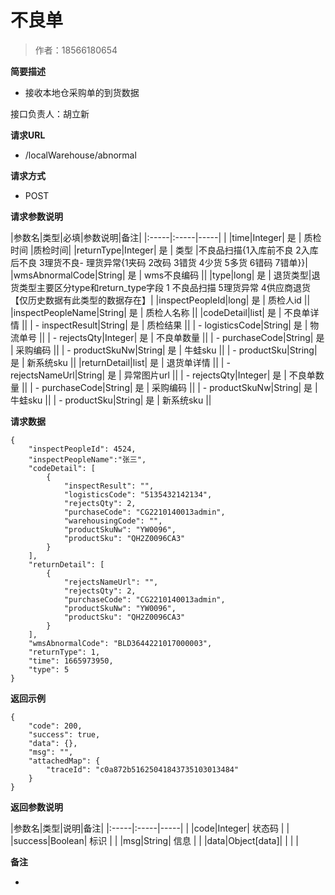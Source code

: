 # 不良单

> 作者：18566180654

**简要描述**

- 接收本地仓采购单的到货数据

接口负责人：胡立新

**请求URL**
- /localWarehouse/abnormal


**请求方式**
- POST

**请求参数说明**

|参数名|类型|必填|参数说明|备注|
|:-----|:-----|-----| |
|time|Integer| 是 | 质检时间 |质检时间|
|returnType|Integer| 是 | 类型 |不良品扫描{1入库前不良 2入库后不良 3理货不良- 理货异常{1夹码 2改码 3错货 4少货 5多货 6错码 7错单}}|
|wmsAbnormalCode|String| 是 | wms不良编码 ||
|type|long| 是 | 退货类型|退货类型主要区分type和return_type字段 1 不良品扫描 5理货异常 4供应商退货【仅历史数据有此类型的数据存在】|
|inspectPeopleId|long| 是 | 质检人id ||
|inspectPeopleName|String| 是 | 质检人名称 ||
|codeDetail|list| 是 | 不良单详情 ||
| - inspectResult|String| 是 | 质检结果 ||
| - logisticsCode|String| 是 | 物流单号 ||
| - rejectsQty|Integer| 是 | 不良单数量 ||
| - purchaseCode|String| 是 | 采购编码 ||
| - productSkuNw|String| 是 | 牛蛙sku ||
| - productSku|String| 是 | 新系统sku ||
|returnDetail|list| 是 | 退货单详情 ||
| - rejectsNameUrl|String| 是 | 异常图片url ||
| - rejectsQty|Integer| 是 | 不良单数量 ||
| - purchaseCode|String| 是 | 采购编码 ||
| - productSkuNw|String| 是 | 牛蛙sku ||
| - productSku|String| 是 | 新系统sku ||

**请求数据**
```
{
    "inspectPeopleId": 4524, 
	"inspectPeopleName":"张三", 
    "codeDetail": [ 
        {
            "inspectResult": "",  
            "logisticsCode": "5135432142134", 
            "rejectsQty": 2, 
            "purchaseCode": "CG2210140013admin", 
            "warehousingCode": "", 
            "productSkuNw": "YW0096", 
            "productSku": "QH2Z0096CA3" 
        }
    ],
    "returnDetail": [ 
        {
            "rejectsNameUrl": "", 
            "rejectsQty": 2, 
            "purchaseCode": "CG2210140013admin", 
            "productSkuNw": "YW0096", 
            "productSku": "QH2Z0096CA3" 
        }
    ],
    "wmsAbnormalCode": "BLD3644221017000003", 
    "returnType": 1,  
    "time": 1665973950, 
    "type": 5 
}
```


**返回示例**

```
{
    "code": 200,
    "success": true,
    "data": {},
    "msg": "",
    "attachedMap": {
        "traceId": "c0a872b51625041843735103013484"
    }
}
```

**返回参数说明**

|参数名|类型|说明|备注|
|:-----|:-----|-----| |
|code|Integer| 状态码 |  |
|success|Boolean| 标识 |  |
|msg|String| 信息 |  |
|data|Object[data]| | | |

 **备注**

-